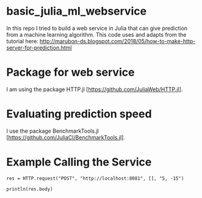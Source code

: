# basic_julia_ml_webservice
In this repo I tried to build a web service in Julia that can give prediction from a machine learning algorithm. This code uses and adapts from the tutorial here: http://marubon-ds.blogspot.com/2018/05/how-to-make-http-server-for-prediction.html


# Package for web service 
I am using the package HTTP.jl [https://github.com/JuliaWeb/HTTP.jl].

# Evaluating prediction speed
I use the package BenchmarkTools.jl [https://github.com/JuliaCI/BenchmarkTools.jl].

# Example Calling the Service

`res = HTTP.request("POST", "http://localhost:8081", [], "5, -15")`

`println(res.body)`

